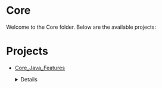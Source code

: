 # Core
Welcome to the Core folder. Below are the available projects:
# Projects

- [Core_Java_Features](Core_Java_Features/)
	<details>
	<summary>Details</summary>

	# Core Java Features
	
	```
	This Project Contain Java Realted Code and Feture Testing and Other Type Testing 
	
	In this Project i performed this operation.
	1) CollectionsMethod that is contain ```Collections``` method
	  i) frequnecy of accurence of caracter
	
	2) README.md Generator that is follow bottom to top aproch it is copy all child README.md data and add in parent
	``` 
	</details>

